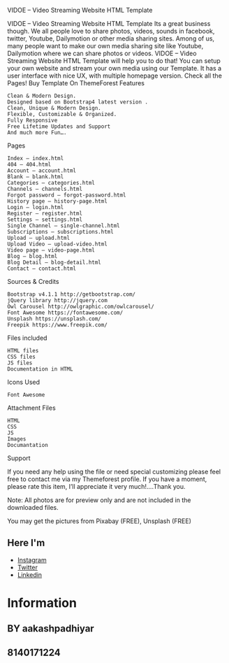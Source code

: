 VIDOE – Video Streaming Website HTML Template

VIDOE – Video Streaming Website HTML Template Its a great business though. We all people love to share photos, videos, sounds in facebook, twitter, Youtube, Dailymotion or other media sharing sites. Among of us, many people want to make our own media sharing site like Youtube, Dailymotion where we can share photos or videos. VIDOE – Video Streaming Website HTML Template will help you to do that! You can setup your own website and stream your own media using our Template. It has a user interface with nice UX, with multiple homepage version. Check all the Pages! Buy Template On ThemeForest
Features

    Clean & Modern Design.
    Designed based on Bootstrap4 latest version .
    Clean, Unique & Modern Design.
    Flexible, Customizable & Organized.
    Fully Responsive
    Free Lifetime Updates and Support
    And much more Fun….

Pages

    Index – index.html
    404 – 404.html
    Account – account.html
    Blank – blank.html
    Categories – categories.html
    Channels – channels.html
    Forgot password – forgot-password.html
    History page – history-page.html
    Login – login.html
    Register – register.html
    Settings – settings.html
    Single Channel – single-channel.html
    Subscriptions – subscriptions.html
    Upload – upload.html
    Upload Video – upload-video.html
    Video page – video-page.html
    Blog – blog.html
    Blog Detail – blog-detail.html
    Contact – contact.html

Sources & Credits

    Bootstrap v4.1.1 http://getbootstrap.com/
    jQuery library http://jquery.com
    Owl Carousel http://owlgraphic.com/owlcarousel/
    Font Awesome https://fontawesome.com/
    Unsplash https://unsplash.com/
    Freepik https://www.freepik.com/

Files included

    HTML files
    CSS files
    JS files
    Documentation in HTML

Icons Used

    Font Awesome

Attachment Files

    HTML
    CSS
    JS
    Images
    Documantation

Support

If you need any help using the file or need special customizing please feel free to contact me via my Themeforest profile. If you have a moment, please rate this item, I’ll appreciate it very much!....Thank you.

Note: All photos are for preview only and are not included in the downloaded files.

You may get the pictures from Pixabay (FREE), Unsplash (FREE)

## Here I'm

* [Instagram](https://www.instagram.com/pythonistas/) 
* [Twitter](https://twitter.com/AakashPadhiyar9) 
* [Linkedin](https://www.linkedin.com/in/aakash-padhiyar-8711aa182/) 

# Information

## BY aakashpadhiyar
## 8140171224

